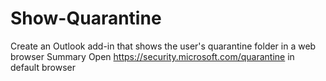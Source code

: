 # Show-Quarantine
Create an Outlook add-in that shows the user's quarantine folder in a web browser
Summary
Open https://security.microsoft.com/quarantine in default browser
